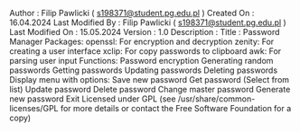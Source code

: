 Author           : Filip Pawlicki ( s198371@student.pg.edu.pl )
Created On       : 16.04.2024
Last Modified By : Filip Pawlicki ( s198371@student.pg.edu.pl )
Last Modified On : 15.05.2024 
Version          : 1.0
Description      :
Title : Password Manager
Packages:
	openssl: For encryption and decryption
	zenity: For creating a user interface	xclip: For copy passwords to clipboard	awk: For parsing user input
Functions:
	Password encryption
	Generating random passwords
	Getting passwords
	Updating passwords
	Deleting passwords
Display menu with options:
	Save new password
	Get password (Select from list)
	Update password
	Delete password
	Change master password
	Generate new password
	Exit
Licensed under GPL (see /usr/share/common-licenses/GPL for more details
or contact the Free Software Foundation for a copy)


